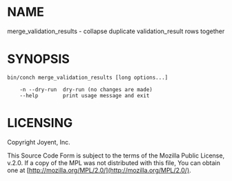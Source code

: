 # NAME

merge\_validation\_results - collapse duplicate validation\_result rows together

# SYNOPSIS

```
bin/conch merge_validation_results [long options...]

    -n --dry-run  dry-run (no changes are made)
    --help        print usage message and exit
```

# LICENSING

Copyright Joyent, Inc.

This Source Code Form is subject to the terms of the Mozilla Public License,
v.2.0. If a copy of the MPL was not distributed with this file, You can obtain
one at [http://mozilla.org/MPL/2.0/](http://mozilla.org/MPL/2.0/).

